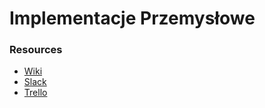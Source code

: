 # Implementacje Przemysłowe

### Resources
- [Wiki](wiki)
- [Slack](https://impl-przemyslowe-htc.slack.com)
- [Trello](https://trello.com/b/o2EdiiQi/board)
